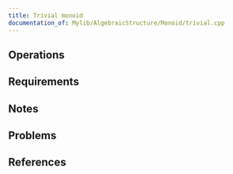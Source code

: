 ```yaml
---
title: Trivial monoid
documentation_of: Mylib/AlgebraicStructure/Monoid/trivial.cpp
---
```


## Operations

## Requirements

## Notes

## Problems

## References
